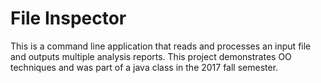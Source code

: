 # File Inspector
This is a command line application that reads and processes an 
input file and outputs multiple analysis reports. This project
demonstrates OO techniques and was part of a java class in the 
2017 fall semester.